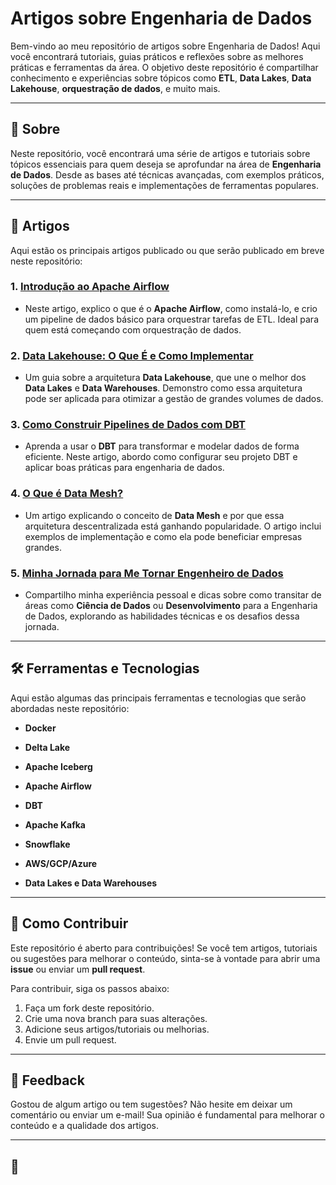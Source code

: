 # Artigos sobre Engenharia de Dados

Bem-vindo ao meu repositório de artigos sobre Engenharia de Dados! Aqui você encontrará tutoriais, guias práticos e reflexões sobre as melhores práticas e ferramentas da área. O objetivo deste repositório é compartilhar conhecimento e experiências sobre tópicos como **ETL**, **Data Lakes**, **Data Lakehouse**, **orquestração de dados**, e muito mais.

---

## 🚀 Sobre

Neste repositório, você encontrará uma série de artigos e tutoriais sobre tópicos essenciais para quem deseja se aprofundar na área de **Engenharia de Dados**. Desde as bases até técnicas avançadas, com exemplos práticos, soluções de problemas reais e implementações de ferramentas populares.

---

## 📝 Artigos

Aqui estão os principais artigos publicado ou que serão publicado em breve neste repositório:

### 1. [**Introdução ao Apache Airflow**](airflow-pipeline.md)
   - Neste artigo, explico o que é o **Apache Airflow**, como instalá-lo, e crio um pipeline de dados básico para orquestrar tarefas de ETL. Ideal para quem está começando com orquestração de dados.
   
### 2. [**Data Lakehouse: O Que É e Como Implementar**](data-lakehouse.md)
   - Um guia sobre a arquitetura **Data Lakehouse**, que une o melhor dos **Data Lakes** e **Data Warehouses**. Demonstro como essa arquitetura pode ser aplicada para otimizar a gestão de grandes volumes de dados.

### 3. [**Como Construir Pipelines de Dados com DBT**](dbt-pipeline.md)
   - Aprenda a usar o **DBT** para transformar e modelar dados de forma eficiente. Neste artigo, abordo como configurar seu projeto DBT e aplicar boas práticas para engenharia de dados.

### 4. [**O Que é Data Mesh?**](data-mesh.md)
   - Um artigo explicando o conceito de **Data Mesh** e por que essa arquitetura descentralizada está ganhando popularidade. O artigo inclui exemplos de implementação e como ela pode beneficiar empresas grandes.

### 5. [**Minha Jornada para Me Tornar Engenheiro de Dados**](como-virar-eng-dados.md)
   - Compartilho minha experiência pessoal e dicas sobre como transitar de áreas como **Ciência de Dados** ou **Desenvolvimento** para a Engenharia de Dados, explorando as habilidades técnicas e os desafios dessa jornada.

---

## 🛠️ Ferramentas e Tecnologias

Aqui estão algumas das principais ferramentas e tecnologias que serão abordadas neste repositório:
- **Docker**
- **Delta Lake**
- **Apache Iceberg**
- **Apache Airflow**
- **DBT**
- **Apache Kafka**
- **Snowflake**
- **AWS/GCP/Azure**

- **Data Lakes e Data Warehouses**

---

## 🔧 Como Contribuir

Este repositório é aberto para contribuições! Se você tem artigos, tutoriais ou sugestões para melhorar o conteúdo, sinta-se à vontade para abrir uma **issue** ou enviar um **pull request**.

Para contribuir, siga os passos abaixo:

1. Faça um fork deste repositório.
2. Crie uma nova branch para suas alterações.
3. Adicione seus artigos/tutoriais ou melhorias.
4. Envie um pull request.

---

## 💬 Feedback

Gostou de algum artigo ou tem sugestões? Não hesite em deixar um comentário ou enviar um e-mail! Sua opinião é fundamental para melhorar o conteúdo e a qualidade dos artigos.

---

## 🔗
